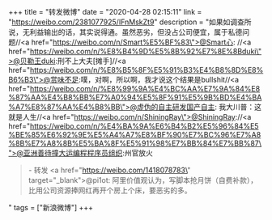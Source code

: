 +++
title = "转发微博"
date = "2020-04-28 02:15:11"
link = "https://weibo.com/2381077925/IFnMskZt9"
description = "如果如调查所说，无利益输出的话，其实说得通。虽然恶劣，但没占公司便宜，属于私德问题//<a href=\"https://weibo.com/n/Smart%E5%BF%83\">@Smart心</a>: //<a href=\"https://weibo.com/n/%E8%B4%9D%E5%8B%92%E7%8E%8Bduki\">@贝勒王duki</a>:刑不上大夫[摊手]//<a href=\"https://weibo.com/n/%E8%B5%8F%E5%91%B3%E4%B8%8D%E8%B6%B3\">@赏味不足</a>:噗，对啊，所以啊，我才说这个结果是bullshit//<a href=\"https://weibo.com/n/%E8%99%9A%E4%BC%AA%E7%9A%84%E8%87%AA%E4%B8%BB%E7%A0%94%E5%8F%91%E5%9B%BD%E4%BA%A7%E8%87%AA%E4%B8%BB\">@虚伪的自主研发国产自主</a>: 我大川普：这就是人生//<a href=\"https://weibo.com/n/ShiningRay\">@ShiningRay</a>://<a href=\"https://weibo.com/n/%E4%BA%9A%E6%B4%B2%E5%96%84%E5%BE%85%E6%92%9E%E5%A4%A7%E8%BF%90%E7%BC%96%E7%A8%8B%E7%A8%8B%E5%BA%8F%E5%91%98%E7%BB%84%E7%BB%87\">@亚洲善待撞大运编程程序员组织</a>:州官放火<br><blockquote> - 转发 <a href=\"https://weibo.com/1418078783\" target=\"_blank\">@pi1ot</a>: 阿里价值观认为，写脚本抢月饼（自费补款），比用公司资源捧网红再开个房上个床，要恶劣的多。 </blockquote>"
tags = ["新浪微博"]
+++

